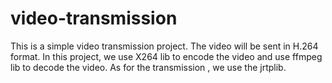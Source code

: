 video-transmission
==================
This is a simple video transmission project.
The video will be sent in H.264 format.
In this project, we use X264 lib to encode the video and use ffmpeg lib to decode the video.
As for the transmission , we use the jrtplib.